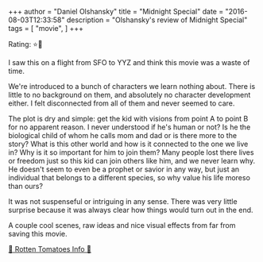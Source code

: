 +++
author = "Daniel Olshansky"
title = "Midnight Special"
date = "2016-08-03T12:33:58"
description = "Olshansky's review of Midnight Special"
tags = [
    "movie",
]
+++

Rating: ⭐🌟

I saw this on a flight from SFO to YYZ and think this movie was a waste of time.

We're introduced to a bunch of characters we learn nothing about. There is little to no background on them, and absolutely no character development either. I felt disconnected from all of them and never seemed to care.

The plot is dry and simple: get the kid with visions from point A to point B for no apparent reason. I never understood if he's human or not? Is he the biological child of whom he calls mom and dad or is there more to the story? What is this other world and how is it connected to the one we live in? Why is it so important for him to join them? Many people lost there lives or freedom just so this kid can join others like him, and we never learn why. He doesn't seem to even be a prophet or savior in any way, but just an individual that belongs to a different species, so why value his life moreso than ours?

It was not suspenseful or intriguing in any sense. There was very little surprise because it was always clear how things would turn out in the end.

A couple cool scenes, raw ideas and nice visual effects from far from saving this movie.

[🍅 Rotten Tomatoes Info 🍅](https://www.rottentomatoes.com//m/midnight_special_2015)